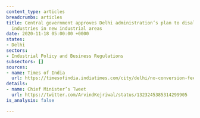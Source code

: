 ```yaml
---
content_type: articles
breadcrumbs: articles
title: Central government approves Delhi administration’s plan to disallow manufacturing
  industries in new industrial areas
date: 2020-11-18 05:00:00 +0000
states:
- Delhi
sectors:
- Industrial Policy and Business Regulations
subsectors: []
sources:
- name: Times of India
  url: https://timesofindia.indiatimes.com/city/delhi/no-conversion-fee-for-any-old-industry-for-service-shift/articleshow/79159517.cms
details:
- name: Chief Minister’s Tweet
  url: https://twitter.com/ArvindKejriwal/status/1323245385314299905
is_analysis: false

---
```

